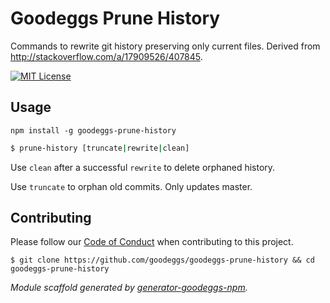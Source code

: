 # Goodeggs Prune History

Commands to rewrite git history preserving only current files. Derived from http://stackoverflow.com/a/17909526/407845.

[![MIT License](http://img.shields.io/badge/license-MIT-blue.svg?style=flat-square)](https://github.com/goodeggs/goodeggs-prune-history/blob/master/LICENSE.md)

## Usage

```
npm install -g goodeggs-prune-history
```

```sh
$ prune-history [truncate|rewrite|clean]
```

Use `clean` after a successful `rewrite` to delete orphaned history.

Use `truncate` to orphan old commits.  Only updates master.

## Contributing

Please follow our [Code of Conduct](https://github.com/goodeggs/mongoose-webdriver/blob/master/CODE_OF_CONDUCT.md)
when contributing to this project.

```
$ git clone https://github.com/goodeggs/goodeggs-prune-history && cd goodeggs-prune-history
```

_Module scaffold generated by [generator-goodeggs-npm](https://github.com/goodeggs/generator-goodeggs-npm)._
